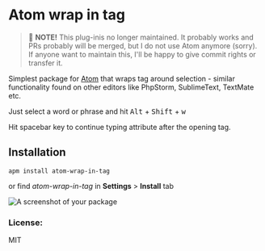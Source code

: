 # Atom wrap in tag

> :rotating_light: **NOTE!** This plug-inis no longer maintained. It probably works and PRs probably will be merged, but I do not use Atom anymore (sorry). If anyone want to maintain this, I'll be happy to give commit rights or transfer it.

Simplest package for [Atom](https://atom.io/) that wraps tag around selection - similar functionality found on other editors like PhpStorm, SublimeText, TextMate etc.

Just select a word or phrase and hit <kbd>Alt</kbd> + <kbd>Shift</kbd> + <kbd>w</kbd>

Hit spacebar key to continue typing attribute after the opening tag.

## Installation

`apm install atom-wrap-in-tag`

or find _atom-wrap-in-tag_ in **Settings** > **Install** tab

![A screenshot of your package](https://raw.githubusercontent.com/sanusart/atom-wrap-in-tag/master/images/screenshot.gif)

### License:

MIT
